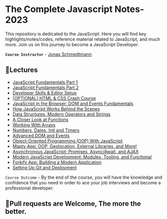 # The Complete Javascript Notes-2023

This repository is dedicated to the JavaScript. Here you will find key highlights/notes/codes, reference material related to JavaScript, and much more. Join us on this journey to become a JavaScript Developer.

**`Course Instructor`** - [Jonas Schmedtmann](https://twitter.com/jonasschmedtman)

## 📖Lectures

- [JavaScript Fundamentals Part 1](https://github.com/subhadeeppaul/JavaScript-Notes/blob/main/Notes/JavaScript-Fundamentals.md)
- [JavaScript Fundamentals Part 2](https://github.com/subhadeeppaul/JavaScript-Notes/blob/main/Notes/JavaScript-Fundamental-2.md)
- [Developer Skills & Editor Setup](https://github.com/subhadeeppaul/JavaScript-Notes/blob/main/Notes/Developer%20skills-and-Editor-Setup.md)
- [[OPTIONAL] HTML & CSS Crash Course](https://github.com/subhadeeppaul/JavaScript-Notes/blob/main/Notes/Html-CSS.md)
- [JavaScript in the Browser: DOM and Events Fundamentals](https://github.com/subhadeeppaul/JavaScript-Notes/blob/main/Notes/DOM%20and%20Events%20Fundamentals.md)
- [How JavaScript Works Behind the Scenes](https://github.com/subhadeeppaul/JavaScript-Notes/blob/main/Notes/How%20JS%20Works%20Behind%20the%20Scenes.md)
- [Data Structures, Modern Operators and Strings](https://github.com/subhadeeppaul/JavaScriptNotes/blob/main/Notes/Data%20Structures%2C%20Modern%20Operators%20and%20Strings.md)
- [A Closer Look at Functions]()
- [Working With Arrays]()
- [Numbers, Dates, Intl and Timers]()
- [Advanced DOM and Events]()
- [Object-Oriented Programming (O0P) With JavaScript]()
- [Mapty App: OOP, Geolocation, External Libraries, and More!]()
- [Asynchronous JavaScript: Promises, Async/Await, and AJAX]()
- [Modern JavaScript Development: Modules, Tooling, and Functional]()
- [Forkify App: Building a Modern Application]()
- [Setting Up Git and Deployment]()

`Course Outcome` - By the end of the course, you will have the knowledge and confidence that you need in order to ace your job interviews and become a professional developer.

## 🚨Pull requests are Welcome, The more the better.

